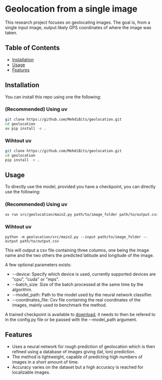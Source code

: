 # Geolocation from a single image


This research project focuses on geolocating images. The goal is, from a single input image, output likely GPS coordinates of where the image was taken.

## Table of Contents

- [Installation](#installation)
- [Usage](#usage)
- [Features](#features)

## Installation

You can install this repo using one the following:

### (Recommended) Using uv

```bash
git clone https://github.com/MehdiBits/geolocation.git
cd geolocation
uv pip install -e .
```

### Wihtout uv
```bash
git clone https://github.com/MehdiBits/geolocation.git
cd geolocation
pip install -e .
```

## Usage
To directly use the model, provided you have a checkpoint, you can directly use the following:

### (Recommended) Using uv
```bash
uv run src/geolocation/main2.py path/to/image_folder path/to/output.csv
```

### Wihtout uv
```
python -m geolocation/src/main2.py --input path/to/image_folder --output path/to/output.csv
```

This will output a csv file containing three columns, one being the image name and the two others the predicted latitude and longitude of the image.

A few optional parameters exists:

* --device: Specify which device is used, currently supported devices are "cpu", "cuda" or "mps".
* --batch_size: Size of the batch processed at the same time by the algorithm.
* --model_path: Path to the model used by the neural network classifier.
* --coordinates_file: Csv file containing the real coordinates of the images, mainly used to benchmark the method.

A trained checkpoint is available to [download](https://drive.google.com/file/d/1myCTKFY4jt1xVDdf0EM2H3Vt0TCKVS5W/view?usp=drive_link), it needs to then be refered to in the config.py file or be passed with the --model_path argument.

## Features
- Uses a neural network for rough prediction of geolocation which is then refined using a database of images giving (lat, lon) prediction.
-  The method is lightweight, capable of predicting high numbers of images in a short amount of time.
- Accuracy varies on the dataset but a high accuracy is reached for localizable images.

